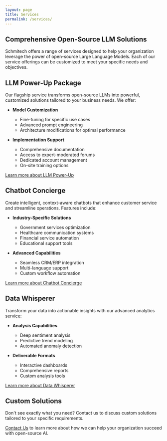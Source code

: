 ```yaml
---
layout: page
title: Services
permalink: /services/
---
```


## Comprehensive Open-Source LLM Solutions

Schmitech offers a range of services designed to help your organization leverage the power of open-source Large Language Models. Each of our service offerings can be customized to meet your specific needs and objectives.

## LLM Power-Up Package

Our flagship service transforms open-source LLMs into powerful, customized solutions tailored to your business needs. We offer:

- **Model Customization**
  - Fine-tuning for specific use cases
  - Advanced prompt engineering
  - Architecture modifications for optimal performance

- **Implementation Support**
  - Comprehensive documentation
  - Access to expert-moderated forums
  - Dedicated account management
  - On-site training options

[Learn more about LLM Power-Up](/services/llm-power-up)

## Chatbot Concierge

Create intelligent, context-aware chatbots that enhance customer service and streamline operations. Features include:

- **Industry-Specific Solutions**
  - Government services optimization
  - Healthcare communication systems
  - Financial service automation
  - Educational support tools

- **Advanced Capabilities**
  - Seamless CRM/ERP integration
  - Multi-language support
  - Custom workflow automation

[Learn more about Chatbot Concierge](/services/chatbot-concierge)

## Data Whisperer

Transform your data into actionable insights with our advanced analytics service:

- **Analysis Capabilities**
  - Deep sentiment analysis
  - Predictive trend modeling
  - Automated anomaly detection

- **Deliverable Formats**
  - Interactive dashboards
  - Comprehensive reports
  - Custom analysis tools

[Learn more about Data Whisperer](/services/data-whisperer)

## Custom Solutions

Don't see exactly what you need? Contact us to discuss custom solutions tailored to your specific requirements.

[Contact Us](/contact) to learn more about how we can help your organization succeed with open-source AI.